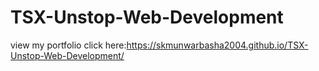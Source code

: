 # TSX-Unstop-Web-Development
view my portfolio click here:https://skmunwarbasha2004.github.io/TSX-Unstop-Web-Development/
